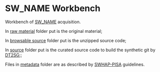 # SW_NAME Workbench

Workbench of [SW_NAME](https://github.com/Unipisa/SWH-SW_NAME) acquisition.

In [raw material](./raw_material) folder put is the original material;

In [browsable source](./browsable_source) folder put is the unzipped source code;

In [source](./source) folder put is the curated source code to build the synthetic git by [DT2SG](https://github.com/Unipisa/DIUNIPI-SWH-SSGC);;

Files in [metadata](/.metadata) folder are as described by [SWHAP-PISA](https://github.com/Unipisa/SWHAP-DT2SG) guidelines.
